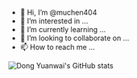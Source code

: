 - 👋 Hi, I’m @muchen404
- 👀 I’m interested in ...
- 🌱 I’m currently learning ...
- 💞️ I’m looking to collaborate on ...
- 📫 How to reach me ...

<!---
muchen404/muchen404 is a ✨ special ✨ repository because its `README.md` (this file) appears on your GitHub profile.
You can click the Preview link to take a look at your changes.
--->
![Dong Yuanwai's GitHub stats](https://github-readme-stats.vercel.app/api?username=muchen404&theme=dark&show_icons=true)
